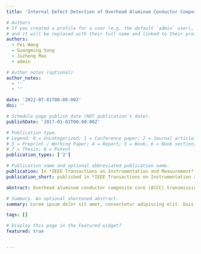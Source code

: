 ```yaml
---
title: 'Internal Defect Detection of Overhead Aluminum Conductor Composite Core Transmission Lines with an Inspection Robot and Computer Vision'

# Authors
# If you created a profile for a user (e.g. the default `admin` user), write the username (folder name) here
# and it will be replaced with their full name and linked to their profile.
authors:
  - Fei Wang
  - Guangming Song
  - Juzheng Mao
  - admin

# Author notes (optional)
author_notes:
  - ''
  - ''

date: '2022-07-01T00:00:00Z'
doi: ''

# Schedule page publish date (NOT publication's date).
publishDate: '2017-01-01T00:00:00Z'

# Publication type.
# Legend: 0 = Uncategorized; 1 = Conference paper; 2 = Journal article;
# 3 = Preprint / Working Paper; 4 = Report; 5 = Book; 6 = Book section;
# 7 = Thesis; 8 = Patent
publication_types: ['2']

# Publication name and optional abbreviated publication name.
publication: In *IEEE Transactions on Instrumentation and Measurement*
publication_short: published in *IEEE Transactions on Instrumentation and Measurement*

abstract: Overhead aluminum conductor composite core (ACCC) transmission lines are extensively used. However, internal defects of ACCC wires are difficult to detect, threatening the stability and security of the grid. Thus, a novel automatic detection system using an X-ray inspection robot and an anchor-free object detection model is proposed to solve the problem of detecting internal defects in ACCC wires. First, a new inspection robot with a nondestructive testing (NDT) system consisting of a digital radiography (DR) detection panel and a portable X-ray generator is developed to acquire X-ray images of ACCC wires. Then, the IN-ACCC dataset is created by collecting the X-ray images of artificial defective ACCC wires and then processing, classifying, and labeling the images. Finally, an anchor-free object detection model named CenterNet-NDT is proposed based on CenterNet for high-performance identification of internal defects. CenterNet-NDT has a specially designed feature fusion module composed of SPPCSPC, polarized self-attention (PSA), and a newly weighted bidirectional feature pyramid network named SOFPN. Compared with some state-of-the-art methods and CenterNet with different modules, the proposed CenterNet-NDT achieves the highest mAP of 90.60% on the IN-ACCC dataset. The proposed automatic internal defect detection system is verified to be effective and robust by lab experiments and has been repeatedly applied in actual ACCC transmission line inspection tasks to reduce the safety hazards of wire breakage.

# Summary. An optional shortened abstract.
summary: Lorem ipsum dolor sit amet, consectetur adipiscing elit. Duis posuere tellus ac convallis placerat. Proin tincidunt magna sed ex sollicitudin condimentum.

tags: []

# Display this page in the Featured widget?
featured: true


---
```


